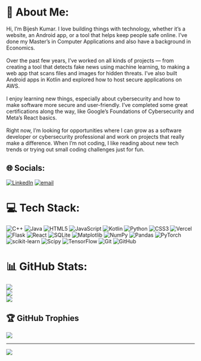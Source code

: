 # 💫 About Me:
Hi, I’m Bijesh Kumar. I love building things with technology, whether it’s a website, an Android app, or a tool that helps keep people safe online. I’ve done my Master’s in Computer Applications and also have a background in Economics.<br><br>Over the past few years, I’ve worked on all kinds of projects — from creating a tool that detects fake news using machine learning, to making a web app that scans files and images for hidden threats. I’ve also built Android apps in Kotlin and explored how to host secure applications on AWS.<br><br>I enjoy learning new things, especially about cybersecurity and how to make software more secure and user-friendly. I’ve completed some great certifications along the way, like Google’s Foundations of Cybersecurity and Meta’s React basics.<br><br>Right now, I’m looking for opportunities where I can grow as a software developer or cybersecurity professional and work on projects that really make a difference. When I’m not coding, I like reading about new tech trends or trying out small coding challenges just for fun.


## 🌐 Socials:
[![LinkedIn](https://img.shields.io/badge/LinkedIn-%230077B5.svg?logo=linkedin&logoColor=white)](https://www.linkedin.com/in/bijesh-kumar/) [![email](https://img.shields.io/badge/Email-D14836?logo=gmail&logoColor=white)](mailto:b.k.lpuinsta@gmail.com) 

# 💻 Tech Stack:
![C++](https://img.shields.io/badge/c++-%2300599C.svg?style=for-the-badge&logo=c%2B%2B&logoColor=white) ![Java](https://img.shields.io/badge/java-%23ED8B00.svg?style=for-the-badge&logo=openjdk&logoColor=white) ![HTML5](https://img.shields.io/badge/html5-%23E34F26.svg?style=for-the-badge&logo=html5&logoColor=white) ![JavaScript](https://img.shields.io/badge/javascript-%23323330.svg?style=for-the-badge&logo=javascript&logoColor=%23F7DF1E) ![Kotlin](https://img.shields.io/badge/kotlin-%237F52FF.svg?style=for-the-badge&logo=kotlin&logoColor=white) ![Python](https://img.shields.io/badge/python-3670A0?style=for-the-badge&logo=python&logoColor=ffdd54) ![CSS3](https://img.shields.io/badge/css3-%231572B6.svg?style=for-the-badge&logo=css3&logoColor=white) ![Vercel](https://img.shields.io/badge/vercel-%23000000.svg?style=for-the-badge&logo=vercel&logoColor=white) ![Flask](https://img.shields.io/badge/flask-%23000.svg?style=for-the-badge&logo=flask&logoColor=white) ![React](https://img.shields.io/badge/react-%2320232a.svg?style=for-the-badge&logo=react&logoColor=%2361DAFB) ![SQLite](https://img.shields.io/badge/sqlite-%2307405e.svg?style=for-the-badge&logo=sqlite&logoColor=white)  ![Matplotlib](https://img.shields.io/badge/Matplotlib-%23ffffff.svg?style=for-the-badge&logo=Matplotlib&logoColor=black) ![NumPy](https://img.shields.io/badge/numpy-%23013243.svg?style=for-the-badge&logo=numpy&logoColor=white) ![Pandas](https://img.shields.io/badge/pandas-%23150458.svg?style=for-the-badge&logo=pandas&logoColor=white) ![PyTorch](https://img.shields.io/badge/PyTorch-%23EE4C2C.svg?style=for-the-badge&logo=PyTorch&logoColor=white) ![scikit-learn](https://img.shields.io/badge/scikit--learn-%23F7931E.svg?style=for-the-badge&logo=scikit-learn&logoColor=white) ![Scipy](https://img.shields.io/badge/SciPy-%230C55A5.svg?style=for-the-badge&logo=scipy&logoColor=%white) ![TensorFlow](https://img.shields.io/badge/TensorFlow-%23FF6F00.svg?style=for-the-badge&logo=TensorFlow&logoColor=white) ![Git](https://img.shields.io/badge/git-%23F05033.svg?style=for-the-badge&logo=git&logoColor=white) ![GitHub](https://img.shields.io/badge/github-%23121011.svg?style=for-the-badge&logo=github&logoColor=white)
# 📊 GitHub Stats:
![](https://github-readme-stats.vercel.app/api?username=kumarBijesh&theme=dark&hide_border=false&include_all_commits=true&count_private=true)<br/>
![](https://nirzak-streak-stats.vercel.app/?user=kumarBijesh&theme=dark&hide_border=false)<br/>
![](https://github-readme-stats.vercel.app/api/top-langs/?username=kumarBijesh&theme=dark&hide_border=false&include_all_commits=true&count_private=true&layout=compact)

## 🏆 GitHub Trophies
![](https://github-profile-trophy.vercel.app/?username=kumarBijesh&theme=radical&no-frame=false&no-bg=false&margin-w=4)

---
[![](https://visitcount.itsvg.in/api?id=kumarBijesh&icon=0&color=0)](https://visitcount.itsvg.in)

<!-- Proudly created with GPRM ( https://gprm.itsvg.in ) -->

